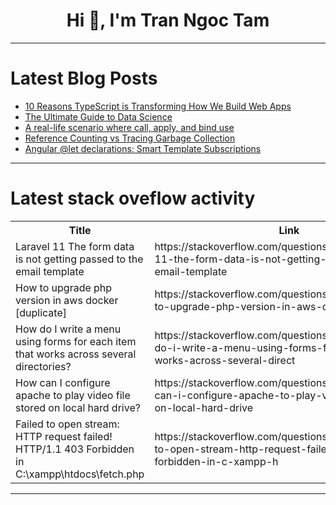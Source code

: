 <h1 align="center">Hi 👋, I'm Tran Ngoc Tam</h1>

---

# Latest Blog Posts 
<!-- BLOG-POST-LIST:START -->
- [10 Reasons TypeScript is Transforming How We Build Web Apps](https://dev.to/nilebits/10-reasons-typescript-is-transforming-how-we-build-web-apps-2bmc)
- [The Ultimate Guide to Data Science](https://dev.to/emmanuel_b/the-ultimate-guide-to-data-science-5728)
- [A real-life scenario where call, apply, and bind use](https://dev.to/sugrivlodhi/a-real-life-scenario-where-call-apply-and-bind-use-4525)
- [Reference Counting vs Tracing Garbage Collection](https://dev.to/devxbr/reference-counting-vs-tracing-garbage-collection-51ac)
- [Angular @let declarations: Smart Template Subscriptions](https://dev.to/this-is-angular/angular-let-declarations-smart-template-subscriptions-4d4h)
<!-- BLOG-POST-LIST:END -->

---

# Latest stack oveflow activity
<table>
  <tr><th>Title</th><th>Link</th></tr>
  <!-- STACKOVERFLOW:START --><tr><td>Laravel 11 The form data is not getting passed to the email template</td><td>https://stackoverflow.com/questions/78941609/laravel-11-the-form-data-is-not-getting-passed-to-the-email-template</td></tr><tr><td>How to upgrade php version in aws docker [duplicate]</td><td>https://stackoverflow.com/questions/78941397/how-to-upgrade-php-version-in-aws-docker</td></tr><tr><td>How do I write a menu using forms for each item that works across several directories?</td><td>https://stackoverflow.com/questions/78941331/how-do-i-write-a-menu-using-forms-for-each-item-that-works-across-several-direct</td></tr><tr><td>How can I configure apache to play video file stored on local hard drive?</td><td>https://stackoverflow.com/questions/78941265/how-can-i-configure-apache-to-play-video-file-stored-on-local-hard-drive</td></tr><tr><td>Failed to open stream: HTTP request failed! HTTP/1.1 403 Forbidden in C:\xampp\htdocs\fetch.php</td><td>https://stackoverflow.com/questions/78941189/failed-to-open-stream-http-request-failed-http-1-1-403-forbidden-in-c-xampp-h</td></tr><!-- STACKOVERFLOW:END -->
</table>

---


